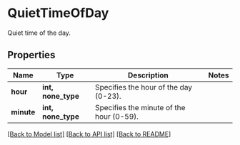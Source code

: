 # QuietTimeOfDay

Quiet time of the day.

## Properties
Name | Type | Description | Notes
------------ | ------------- | ------------- | -------------
**hour** | **int, none_type** | Specifies the hour of the day (0-23). | 
**minute** | **int, none_type** | Specifies the minute of the hour (0-59). | 

[[Back to Model list]](../README.md#documentation-for-models) [[Back to API list]](../README.md#documentation-for-api-endpoints) [[Back to README]](../README.md)


